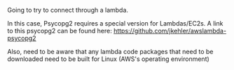 Going to try to connect through a lambda.

In this case, Psycopg2 requires a special version for Lambdas/EC2s.
A link to this psycopg2 can be found here:
https://github.com/jkehler/awslambda-psycopg2


Also, need to be aware that any lambda code packages that need to be
downloaded need to be built for Linux (AWS's operating environment)
